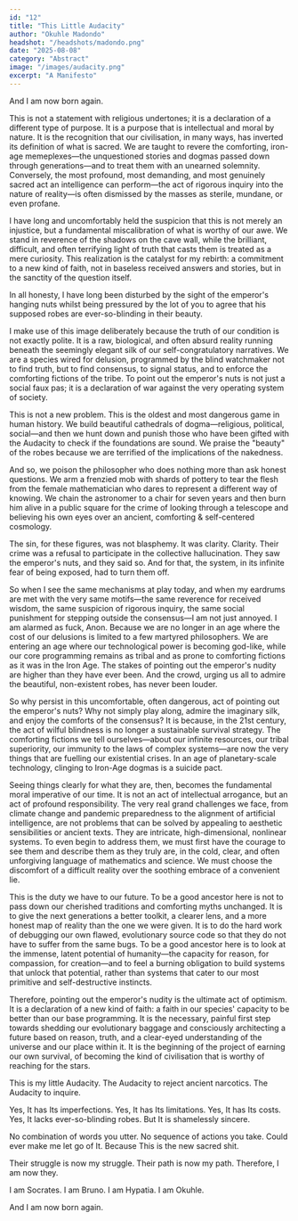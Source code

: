 ```yaml
---
id: "12"
title: "This Little Audacity"
author: "Okuhle Madondo"
headshot: "/headshots/madondo.png"
date: "2025-08-08"
category: "Abstract"
image: "/images/audacity.png"
excerpt: "A Manifesto"
---
```


And I am now born again. 

This is not a statement with religious undertones; it is a declaration of a different type of purpose. It is a purpose that is intellectual and moral by nature. It is the recognition that our civilisation, in many ways, has inverted its definition of what is sacred. We are taught to revere the comforting, iron-age memeplexes—the unquestioned stories and dogmas passed down through generations—and to treat them with an unearned solemnity. Conversely, the most profound, most demanding, and most genuinely sacred act an intelligence can perform—the act of rigorous inquiry into the nature of reality—is often dismissed by the masses as sterile, mundane, or even profane.

I have long and uncomfortably held the suspicion that this is not merely an injustice, but a fundamental miscalibration of what is worthy of our awe. We stand in reverence of the shadows on the cave wall, while the brilliant, difficult, and often terrifying light of truth that casts them is treated as a mere curiosity. This realization is the catalyst for my rebirth: a commitment to a new kind of faith, not in baseless received answers and stories, but in the sanctity of the question itself.

In all honesty, I have long been disturbed by the sight of the emperor's hanging nuts whilst being pressured by the lot of you to agree that his supposed robes are ever-so-blinding in their beauty. 

I make use of this image deliberately because the truth of our condition is not exactly polite. It is a raw, biological, and often absurd reality running beneath the seemingly elegant silk of our self-congratulatory narratives. We are a species wired for delusion, programmed by the blind watchmaker not to find truth, but to find consensus, to signal status, and to enforce the comforting fictions of the tribe. To point out the emperor's nuts is not just a social faux pas; it is a declaration of war against the very operating system of society.

This is not a new problem. This is the oldest and most dangerous game in human history. We build beautiful cathedrals of dogma—religious, political, social—and then we hunt down and punish those who have been gifted with the Audacity to check if the foundations are sound. We praise the "beauty" of the robes because we are terrified of the implications of the nakedness.

And so, we poison the philosopher who does nothing more than ask honest questions. We arm a frenzied mob with shards of pottery to tear the flesh from the female mathematician who dares to represent a different way of knowing. We chain the astronomer to a chair for seven years and then burn him alive in a public square for the crime of looking through a telescope and believing his own eyes over an ancient, comforting & self-centered cosmology.

The sin, for these figures, was not blasphemy. It was clarity. Clarity. Their crime was a refusal to participate in the collective hallucination. They saw the emperor's nuts, and they said so. And for that, the system, in its infinite fear of being exposed, had to turn them off.

So when I see the same mechanisms at play today, and when my eardrums are met with the very same motifs—the same reverence for received wisdom, the same suspicion of rigorous inquiry, the same social punishment for stepping outside the consensus—I am not just annoyed. I am alarmed as fuck, Anon. Because we are no longer in an age where the cost of our delusions is limited to a few martyred philosophers. We are entering an age where our technological power is becoming god-like, while our core programming remains as tribal and as prone to comforting fictions as it was in the Iron Age. The stakes of pointing out the emperor's nudity are higher than they have ever been. And the crowd, urging us all to admire the beautiful, non-existent robes, has never been louder.

So why persist in this uncomfortable, often dangerous, act of pointing out the emperor's nuts? Why not simply play along, admire the imaginary silk, and enjoy the comforts of the consensus? It is because, in the 21st century, the act of wilful blindness is no longer a sustainable survival strategy. The comforting fictions we tell ourselves—about our infinite resources, our tribal superiority, our immunity to the laws of complex systems—are now the very things that are fuelling our existential crises. In an age of planetary-scale technology, clinging to Iron-Age dogmas is a suicide pact.

Seeing things clearly for what they are, then, becomes the fundamental moral imperative of our time. It is not an act of intellectual arrogance, but an act of profound responsibility. The very real grand challenges we face, from climate change and pandemic preparedness to the alignment of artificial intelligence, are not problems that can be solved by appealing to aesthetic sensibilities or ancient texts. They are intricate, high-dimensional, nonlinear systems. To even begin to address them, we must first have the courage to see them and describe them as they truly are, in the cold, clear, and often unforgiving language of mathematics and science. We must choose the discomfort of a difficult reality over the soothing embrace of a convenient lie.

This is the duty we have to our future. To be a good ancestor here is not to pass down our cherished traditions and comforting myths unchanged. It is to give the next generations a better toolkit, a clearer lens, and a more honest map of reality than the one we were given. It is to do the hard work of debugging our own flawed, evolutionary source code so that they do not have to suffer from the same bugs. To be a good ancestor here is to look at the immense, latent potential of humanity—the capacity for reason, for compassion, for creation—and to feel a burning obligation to build systems that unlock that potential, rather than systems that cater to our most primitive and self-destructive instincts.

Therefore, pointing out the emperor's nudity is the ultimate act of optimism. It is a declaration of a new kind of faith: a faith in our species' capacity to be better than our base programming. It is the necessary, painful first step towards shedding our evolutionary baggage and consciously architecting a future based on reason, truth, and a clear-eyed understanding of the universe and our place within it. It is the beginning of the project of earning our own survival, of becoming the kind of civilisation that is worthy of reaching for the stars.

This is my little Audacity. 
The Audacity to reject ancient narcotics. 
The Audacity to inquire. 

Yes, It has Its imperfections. 
Yes, It has Its limitations. 
Yes, It has Its costs. 
Yes, It lacks ever-so-blinding robes.
But It is shamelessly sincere. 

No combination of words you utter.
No sequence of actions you take.
Could ever make me let go of It. 
Because This is the new sacred shit.

Their struggle is now my struggle.
Their path is now my path.
Therefore, I am now they.

I am Socrates.
I am Bruno.
I am Hypatia.
I am Okuhle.

And I am now born again.